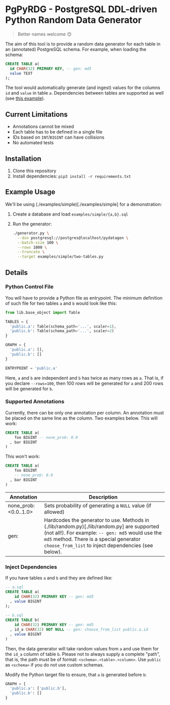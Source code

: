 # PgPyRDG - PostgreSQL DDL-driven Python Random Data Generator

> Better names welcome 😊

The aim of this tool is to provide a random data generator for each table in
an (annotated) PostgreSQL schema. For example, when loading the schema:

```sql
CREATE TABLE a(
  id CHAR(32) PRIMARY KEY, -- gen: md5
  value TEXT
);
```

The tool would automatically generate (and ingest) values for the columns `id`
and `value` in table `a`. Dependencies between tables are supported as well (see
[this example](./examples/dependency)).


## Current Limitations

* Annotations cannot be mixed
* Each table has to be defined in a single file
* IDs based on `INT`/`BIGINT` can have collisions
* No automated tests


## Installation

1. Clone this repository
2. Install dependencies: `pip3 install -r requirements.txt`


## Example Usage

We'll be using (./examples/simple)[./examples/simple] for
a demonstration:

1. Create a database and load `examples/simple/{a,b}.sql`
2. Run the generator:

    ```bash
    ./generator.py \
      --dsn postgresql://postgres@localhost/pydatagen \
      --batch-size 100 \
      --rows 1000 \
      --truncate \
      --target examples/simple/two-tables.py
    ```

## Details

### Python Control File

You will have to provide a Python file as entrypoint. The minimum definition
of such file for two tables `a` and `b` would look like this:

```python
from lib.base_object import Table

TABLES = {
  'public.a': Table(schema_path='...', scaler=1),
  'public.b': Table(schema_path='...', scaler=2)
}

GRAPH = {
  'public.a': [],
  'public.b': []
}

ENTRYPOINT = 'public.a'
```

Here, `a` and `b` are independent and `b` has twice as many rows as `a`. That
is, if you declare `--rows=100`, then 100 rows will be generated for `a` and
200 rows will be generated for `b`.

### Supported Annotations

Currently, there can be only one annotation per column. An annotation must be
placed on the same line as the column. Two examples below. This will work:

```sql
CREATE TABLE a(
    foo BIGINT -- none_prob: 0.9
  , bar BIGINT
)
```

This won't work:


```sql
CREATE TABLE a(
    foo BIGINT
    -- none_prob: 0.9
  , bar BIGINT
)
```

| Annotation | Description |
| ---------- | ----------- |
| none_prob: <0.0..1.0> | Sets probability of generating a `NULL` value (if allowed) |
| gen: <method name> | Hardcodes the generator to use. Methods in (./lib/random.py)[./lib/random.py] are supported (not all!). For example: `-- gen: md5` would use the `md5` method. There is a special generator `choose_from_list` to inject dependencies (see below). |
    
### Inject Dependencies

If you have tables `a` and `b` and they are defined like:
    
```sql
-- a.sql
CREATE TABLE a(
    id CHAR(32) PRIMARY KEY -- gen: md5
  , value BIGINT
);
    
-- b.sql
CREATE TABLE b(
    id CHAR(32) PRIMARY KEY -- gen: md5
  , id_a CHAR(32) NOT NULL -- gen: choose_from_list public.a.id
  , value BIGINT
)
```

Then, the data generator will take random values from `a` and use them for
the `id_a` column of table `b`. Please not to always supply a complete "path",
that is, the path must be of format: `<schema>.<table>.<column>`. Use `public`
as `<schema>` if you do not use custom schemas.

Modify the Python target file to ensure, that `a` is generated before `b`:

```python
GRAPH = {
  'public.a': ['public.b'],
  'public.b': []
}
```
